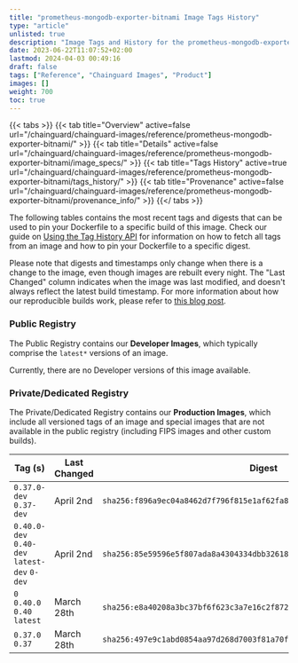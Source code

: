 ```yaml
---
title: "prometheus-mongodb-exporter-bitnami Image Tags History"
type: "article"
unlisted: true
description: "Image Tags and History for the prometheus-mongodb-exporter-bitnami Chainguard Image"
date: 2023-06-22T11:07:52+02:00
lastmod: 2024-04-03 00:49:16
draft: false
tags: ["Reference", "Chainguard Images", "Product"]
images: []
weight: 700
toc: true
---
```


{{< tabs >}}
{{< tab title="Overview" active=false url="/chainguard/chainguard-images/reference/prometheus-mongodb-exporter-bitnami/" >}}
{{< tab title="Details" active=false url="/chainguard/chainguard-images/reference/prometheus-mongodb-exporter-bitnami/image_specs/" >}}
{{< tab title="Tags History" active=true url="/chainguard/chainguard-images/reference/prometheus-mongodb-exporter-bitnami/tags_history/" >}}
{{< tab title="Provenance" active=false url="/chainguard/chainguard-images/reference/prometheus-mongodb-exporter-bitnami/provenance_info/" >}}
{{</ tabs >}}

The following tables contains the most recent tags and digests that can be used to pin your Dockerfile to a specific build of this image. Check our guide on [Using the Tag History API](/chainguard/chainguard-images/using-the-tag-history-api/) for information on how to fetch all tags from an image and how to pin your Dockerfile to a specific digest.

Please note that digests and timestamps only change when there is a change to the image, even though images are rebuilt every night. The "Last Changed" column indicates when the image was last modified, and doesn't always reflect the latest build timestamp. For more information about how our reproducible builds work, please refer to [this blog post](https://www.chainguard.dev/unchained/reproducing-chainguards-reproducible-image-builds).

### Public Registry
The Public Registry contains our **Developer Images**, which typically comprise the `latest*` versions of an image.

Currently, there are no Developer versions of this image available.

### Private/Dedicated Registry
The Private/Dedicated Registry contains our **Production Images**, which include all versioned tags of an image and special images that are not available in the public registry (including FIPS images and other custom builds).

| Tag (s)                                       | Last Changed | Digest                                                                    |
|-----------------------------------------------|--------------|---------------------------------------------------------------------------|
|  `0.37.0-dev` `0.37-dev`                      | April 2nd    | `sha256:f896a9ec04a8462d7f796f815e1af62fa8a4ccd8f583fb8edf263365b28b490e` |
|  `0.40.0-dev` `0.40-dev` `latest-dev` `0-dev` | April 2nd    | `sha256:85e59596e5f807ada8a4304334dbb32618169c8e45da160acba0b84dc2f3ec06` |
|  `0` `0.40.0` `0.40` `latest`                 | March 28th   | `sha256:e8a40208a3bc37bf6f623c3a7e16c2f872ed607f96d8da8bec80bde661ae3b61` |
|  `0.37.0` `0.37`                              | March 28th   | `sha256:497e9c1abd0854aa97d268d7003f81a70f685498b1f9dc766fae219ca47b1e7b` |

